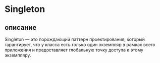 # Singleton

## описание 
Singleton — это порождающий паттерн проектирования, который гарантирует, что у класса есть только один экземпляр в рамках всего приложения и предоставляет глобальную точку доступа к этому экземпляру.
